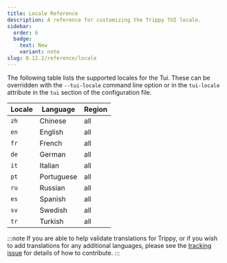 ```yaml
---
title: Locale Reference
description: A reference for customizing the Trippy TUI locale.
sidebar:
  order: 6
  badge:
    text: New
    variant: note
slug: 0.12.2/reference/locale
---
```


The following table lists the supported locales for the Tui. These can be overridden with the `--tui-locale` command
line option or in the `tui-locale` attribute in the `tui` section of the configuration file.

| Locale | Language   | Region |
| ------ | ---------- | ------ |
| `zh`   | Chinese    | all    |
| `en`   | English    | all    |
| `fr`   | French     | all    |
| `de`   | German     | all    |
| `it`   | Italian    | all    |
| `pt`   | Portuguese | all    |
| `ru`   | Russian    | all    |
| `es`   | Spanish    | all    |
| `sv`   | Swedish    | all    |
| `tr`   | Turkish    | all    |

:::note
If you are able to help validate translations for Trippy, or if you wish to add translations for any additional
languages, please see the [tracking issue](https://github.com/fujiapple852/trippy/issues/506) for details of how to
contribute.
:::
